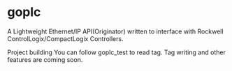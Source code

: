 # goplc
A Lightweight Ethernet/IP API(Originator) written to interface with Rockwell ControlLogix/CompactLogix Controllers.

Project building
You can follow goplc_test to read tag.
Tag writing and other features are coming soon.